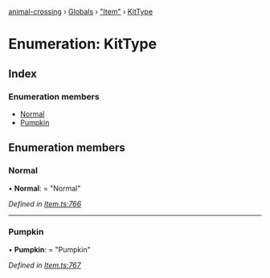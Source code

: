 [animal-crossing](../README.md) › [Globals](../globals.md) › ["Item"](../modules/_item_.md) › [KitType](_item_.kittype.md)

# Enumeration: KitType

## Index

### Enumeration members

* [Normal](_item_.kittype.md#normal)
* [Pumpkin](_item_.kittype.md#pumpkin)

## Enumeration members

###  Normal

• **Normal**: = "Normal"

*Defined in [Item.ts:766](https://github.com/Norviah/animal-crossing/blob/26c21f5/module/types/Item.ts#L766)*

___

###  Pumpkin

• **Pumpkin**: = "Pumpkin"

*Defined in [Item.ts:767](https://github.com/Norviah/animal-crossing/blob/26c21f5/module/types/Item.ts#L767)*
